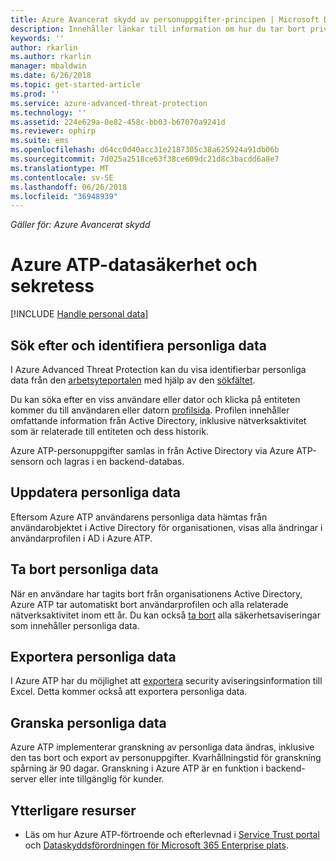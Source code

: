 ```yaml
---
title: Azure Avancerat skydd av personuppgifter-principen | Microsoft Docs
description: Innehåller länkar till information om hur du tar bort privat information och personliga data från Azure ATP.
keywords: ''
author: rkarlin
ms.author: rkarlin
manager: mbaldwin
ms.date: 6/26/2018
ms.topic: get-started-article
ms.prod: ''
ms.service: azure-advanced-threat-protection
ms.technology: ''
ms.assetid: 224e629a-0e82-458c-bb03-b67070a9241d
ms.reviewer: ophirp
ms.suite: ems
ms.openlocfilehash: d64cc0d40acc31e2187305c38a625924a91db06b
ms.sourcegitcommit: 7d025a2518ce63f38ce609dc21d8c3bacdd6a8e7
ms.translationtype: MT
ms.contentlocale: sv-SE
ms.lasthandoff: 06/26/2018
ms.locfileid: "36948939"
---
```

*Gäller för: Azure Avancerat skydd*

# <a name="azure-atp-data-security-and-privacy"></a>Azure ATP-datasäkerhet och sekretess

[!INCLUDE [Handle personal data](../includes/gdpr-intro-sentence.md)]

## <a name="search-for-and-identify-personal-data"></a>Sök efter och identifiera personliga data 

I Azure Advanced Threat Protection kan du visa identifierbar personliga data från den [arbetsyteportalen](workspace-portal.md) med hjälp av den [sökfältet](workspace-portal.md#search-bar). 

Du kan söka efter en viss användare eller dator och klicka på entiteten kommer du till användaren eller datorn [profilsida](entity-profiles.md). Profilen innehåller omfattande information från Active Directory, inklusive nätverksaktivitet som är relaterade till entiteten och dess historik.

Azure ATP-personuppgifter samlas in från Active Directory via Azure ATP-sensorn och lagras i en backend-databas.

## <a name="update-personal-data"></a>Uppdatera personliga data 

Eftersom Azure ATP användarens personliga data hämtas från användarobjektet i Active Directory för organisationen, visas alla ändringar i användarprofilen i AD i Azure ATP.


## <a name="delete-personal-data"></a>Ta bort personliga data 

När en användare har tagits bort från organisationens Active Directory, Azure ATP tar automatiskt bort användarprofilen och alla relaterade nätverksaktivitet inom ett år. Du kan också [ta bort](working-with-suspicious-activities.md#review-suspicious-activities-on-the-attack-time-line) alla säkerhetsaviseringar som innehåller personliga data. 

## <a name="export-personal-data"></a>Exportera personliga data 

I Azure ATP har du möjlighet att [exportera](working-with-suspicious-activities.md#review-suspicious-activities-on-the-attack-time-line) security aviseringsinformation till Excel. Detta kommer också att exportera personliga data. 
 
## <a name="audit-personal-data"></a>Granska personliga data

Azure ATP implementerar granskning av personliga data ändras, inklusive den tas bort och export av personuppgifter. Kvarhållningstid för granskning spårning är 90 dagar. Granskning i Azure ATP är en funktion i backend-server eller inte tillgänglig för kunder.
 
## <a name="additional-resources"></a>Ytterligare resurser

- Läs om hur Azure ATP-förtroende och efterlevnad i [Service Trust portal](https://servicetrust.microsoft.com/ViewPage/GDPRGetStarted) och [Dataskyddsförordningen för Microsoft 365 Enterprise plats](https://docs.microsoft.com/microsoft-365/compliance/compliance-solutions-overview).

